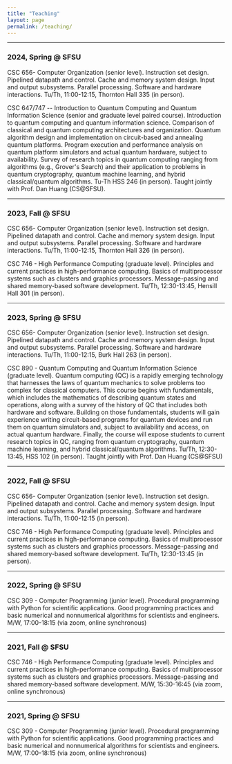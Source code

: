 ```yaml
---
title: "Teaching"
layout: page
permalink: /teaching/
---
```


---

### 2024, Spring @ SFSU

CSC 656- Computer Organization (senior level). Instruction set design. Pipelined datapath and control. Cache and memory system design. Input and output subsystems. Parallel processing. Software and hardware interactions. Tu/Th, 11:00-12:15, Thornton Hall 335 (in person).  

CSC 647/747 --  Introduction to Quantum Computing and Quantum Information Science (senior and graduate level paired course). Introduction to quantum computing and quantum information science. Comparison of classical and quantum computing architectures and organization. Quantum algorithm design and implementation on circuit-based and annealing quantum platforms. Program execution and performance analysis on quantum platform simulators and actual quantum hardware, subject to availability. Survey of research topics in quantum computing ranging from algorithms (e.g., Grover's Search) and their application to problems in quantum cryptography, quantum machine learning, and hybrid classical/quantum algorithms. Tu-Th HSS 246 (in person).
Taught jointly with Prof. Dan Huang (CS@SFSU).

---

### 2023, Fall @ SFSU


CSC 656- Computer Organization (senior level). Instruction set design. Pipelined datapath and control. Cache and memory system design. Input and output subsystems. Parallel processing. Software and hardware interactions. Tu/Th, 11:00-12:15, Thornton Hall 326 (in person).  


CSC 746 - High Performance Computing (graduate level). Principles and current practices in high-performance computing. Basics of multiprocessor systems such as clusters and graphics processors. Message-passing and shared memory-based software development. Tu/Th, 12:30-13:45, Hensill Hall 301 (in person).  


---

### 2023, Spring @ SFSU

CSC 656- Computer Organization (senior level). Instruction set design. Pipelined datapath and control. Cache and memory system design. Input and output subsystems. Parallel processing. Software and hardware interactions. Tu/Th, 11:00-12:15, Burk Hall 263 (in person).

CSC 890 - Quantum Computing and Quantum Information Science (graduate level). Quantum computing (QC) is a rapidly emerging technology that harnesses the laws of quantum mechanics to solve problems too complex for classical computers. This course begins with fundamentals, which includes the mathematics of describing quantum states and operations, along with a survey of the history of QC that includes both hardware and software. Building on those fundamentals, students will gain experience writing circuit-based programs for quantum devices and run them on quantum simulators and, subject to availability and access, on actual quantum hardware. Finally, the course will expose students to current research topics in QC, ranging from quantum cryptography, quantum machine learning, and hybrid classical/quantum algorithms. Tu/Th, 12:30-13:45, HSS 102 (in person). Taught jointly with Prof. Dan Huang (CS@SFSU)


---

### 2022, Fall @ SFSU

CSC 656- Computer Organization (senior level). Instruction set design. Pipelined datapath and control. Cache and memory system design. Input and output subsystems. Parallel processing. Software and hardware interactions. Tu/Th, 11:00-12:15 (in person).

CSC 746 - High Performance Computing (graduate level). Principles and current practices in high-performance computing. Basics of multiprocessor systems such as clusters and graphics processors. Message-passing and shared memory-based software development. Tu/Th, 12:30-13:45 (in person).

---
  
### 2022, Spring @ SFSU

CSC 309 - Computer Programming (junior level). Procedural programming with Python for scientific applications. Good programming practices and basic numerical and nonnumerical algorithms for scientists and engineers. M/W, 17:00-18:15 (via zoom, online synchronous)


---
  
### 2021, Fall @ SFSU

CSC 746 - High Performance Computing (graduate level). Principles and current practices in high-performance computing. Basics of multiprocessor systems such as clusters and graphics processors. Message-passing and shared memory-based software development. M/W, 15:30-16:45 (via zoom, online synchronous)


---
  
### 2021, Spring @ SFSU

CSC 309 - Computer Programming (junior level). Procedural programming with Python for scientific applications. Good programming practices and basic numerical and nonnumerical algorithms for scientists and engineers. M/W, 17:00-18:15 (via zoom, online synchronous)

